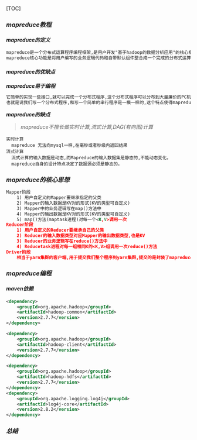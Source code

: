 [TOC]



### _mapreduce教程_

#### _mapreduce的定义_

```xml
mapreduce是一个分布式运算程序编程框架,是用户开发"基于hadoop的数据分析应用"的核心框架
mapreduce核心功能是将用户编写的业务逻辑代码和自带默认组件整合成一个完成的分布式运算程序,并发运行在一个hadoop集群上
```

#### _mapreduce的优缺点_

***mapreduce易于编程***

```xml
它简单的实现一些接口,就可以完成一个分布式程序,这个分布式程序可以分布到大量廉价的PC机器上运行。
也就是说我们写一个分布式程序,和写一个简单的串行程序是一模一样的,这个特点使得mapreduce编程变得非常流行。
```



***mapreduce的缺点***

> _mapreduce不擅长做实时计算,流式计算,DAG(有向图)计算_

```
实时计算
  mapreduce 无法向mysql一样,在毫秒或者秒级内返回结果
流式计算
  流式计算的输入数据是动态,而Mapreduce的输入数据集是静态的,不能动态变化。
  mapreduce自身的设计特点决定了数据源必须是静态的。
```



### _mapreduce的核心思想_

```xml
Mapper阶段
	1) 用户自定义的Mapper要继承指定的父类
	2) Mapper的输入数据是KV对的形式(KV的类型可自定义)
    3) Mapper中的业务逻辑写在map()方法中
    4) Mapper的输出数据是KV对的形式(KV的类型可自定义)
    5) map()方法(maptask进程)对每一个<K,V>调用一次
Reducer阶段
    1) 用户自定义的Reducer要继承自己的父类
    2) Reducer的输入数据类型对应Mapper的输出数据类型,也是KV
    3) Reducer的业务逻辑写在reduce()方法中
    4) Reducetask进程对每一组相同K的<K,V>组调用一次reduce()方法
Driver阶段
    相当于yarn集群的客户端,用于提交我们整个程序到yarn集群,提交的是封装了mapreduce程序相关运行参数的job对象
```



### _mapreduce编程_

#### _maven依赖_

```xml
<dependency>
    <groupId>org.apache.hadoop</groupId>
    <artifactId>hadoop-common</artifactId>
    <version>2.7.7</version>
</dependency>

<dependency>
    <groupId>org.apache.hadoop</groupId>
    <artifactId>hadoop-client</artifactId>
    <version>2.7.7</version>
</dependency>

<dependency>
    <groupId>org.apache.hadoop</groupId>
    <artifactId>hadoop-hdfs</artifactId>
    <version>2.7.7</version>
</dependency>
<dependency>
    <groupId>org.apache.logging.log4j</groupId>
    <artifactId>log4j-core</artifactId>
    <version>2.8.2</version>
</dependency>
```





















































### _总结_

